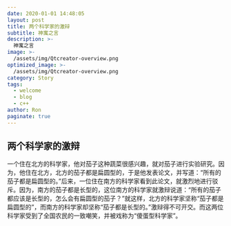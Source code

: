```yaml
---
date: 2020-01-01 14:48:05
layout: post
title: 两个科学家的激辩
subtitle: 神寓之言
description: >-
  神寓之言
image: >-
  /assets/img/Qtcreator-overview.png
optimized_image: >-
  /assets/img/Qtcreator-overview.png
category: Story
tags:
  - welcome
  - blog
  - c++
author: Ron
paginate: true
---
```

 ## 两个科学家的激辩

   一个住在北方的科学家，他对茄子这种蔬菜很感兴趣，就对茄子进行实验研究。因为，他住在北方，北方的茄子都是扁圆型的，于是他发表论文，并写道：“所有的茄子都是扁圆型的。”后来，一位住在南方的科学家看到此论文，就激烈地进行驳斥。因为，南方的茄子都是长型的，这位南方的科学家就激辩说道：“所有的茄子都应该是长型的，怎么会有扁圆型的茄子？”就这样，北方的科学家坚称“茄子都是扁圆型的”，而南方的科学家却坚称“茄子都是长型的。”激辩得不可开交。而这两位科学家受到了全国农民的一致嘲笑，并被戏称为“傻蛋型科学家”。



